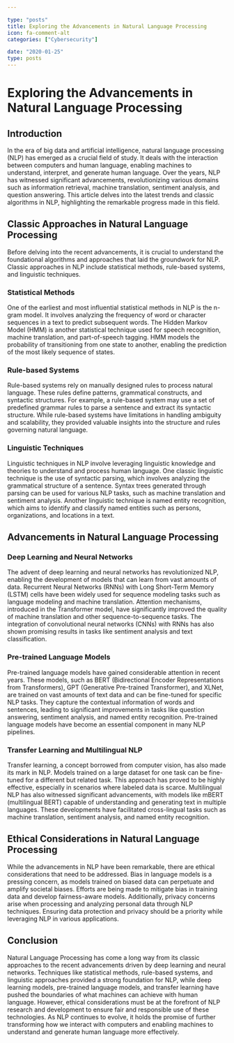 ```yaml
---

type: "posts"
title: Exploring the Advancements in Natural Language Processing
icon: fa-comment-alt
categories: ["Cybersecurity"]

date: "2020-01-25"
type: posts
---
```





# Exploring the Advancements in Natural Language Processing

## Introduction

In the era of big data and artificial intelligence, natural language processing (NLP) has emerged as a crucial field of study. It deals with the interaction between computers and human language, enabling machines to understand, interpret, and generate human language. Over the years, NLP has witnessed significant advancements, revolutionizing various domains such as information retrieval, machine translation, sentiment analysis, and question answering. This article delves into the latest trends and classic algorithms in NLP, highlighting the remarkable progress made in this field.

## Classic Approaches in Natural Language Processing

Before delving into the recent advancements, it is crucial to understand the foundational algorithms and approaches that laid the groundwork for NLP. Classic approaches in NLP include statistical methods, rule-based systems, and linguistic techniques.

### Statistical Methods

One of the earliest and most influential statistical methods in NLP is the n-gram model. It involves analyzing the frequency of word or character sequences in a text to predict subsequent words. The Hidden Markov Model (HMM) is another statistical technique used for speech recognition, machine translation, and part-of-speech tagging. HMM models the probability of transitioning from one state to another, enabling the prediction of the most likely sequence of states.

### Rule-based Systems

Rule-based systems rely on manually designed rules to process natural language. These rules define patterns, grammatical constructs, and syntactic structures. For example, a rule-based system may use a set of predefined grammar rules to parse a sentence and extract its syntactic structure. While rule-based systems have limitations in handling ambiguity and scalability, they provided valuable insights into the structure and rules governing natural language.

### Linguistic Techniques

Linguistic techniques in NLP involve leveraging linguistic knowledge and theories to understand and process human language. One classic linguistic technique is the use of syntactic parsing, which involves analyzing the grammatical structure of a sentence. Syntax trees generated through parsing can be used for various NLP tasks, such as machine translation and sentiment analysis. Another linguistic technique is named entity recognition, which aims to identify and classify named entities such as persons, organizations, and locations in a text.

## Advancements in Natural Language Processing

### Deep Learning and Neural Networks

The advent of deep learning and neural networks has revolutionized NLP, enabling the development of models that can learn from vast amounts of data. Recurrent Neural Networks (RNNs) with Long Short-Term Memory (LSTM) cells have been widely used for sequence modeling tasks such as language modeling and machine translation. Attention mechanisms, introduced in the Transformer model, have significantly improved the quality of machine translation and other sequence-to-sequence tasks. The integration of convolutional neural networks (CNNs) with RNNs has also shown promising results in tasks like sentiment analysis and text classification.

### Pre-trained Language Models

Pre-trained language models have gained considerable attention in recent years. These models, such as BERT (Bidirectional Encoder Representations from Transformers), GPT (Generative Pre-trained Transformer), and XLNet, are trained on vast amounts of text data and can be fine-tuned for specific NLP tasks. They capture the contextual information of words and sentences, leading to significant improvements in tasks like question answering, sentiment analysis, and named entity recognition. Pre-trained language models have become an essential component in many NLP pipelines.

### Transfer Learning and Multilingual NLP

Transfer learning, a concept borrowed from computer vision, has also made its mark in NLP. Models trained on a large dataset for one task can be fine-tuned for a different but related task. This approach has proved to be highly effective, especially in scenarios where labeled data is scarce. Multilingual NLP has also witnessed significant advancements, with models like mBERT (multilingual BERT) capable of understanding and generating text in multiple languages. These developments have facilitated cross-lingual tasks such as machine translation, sentiment analysis, and named entity recognition.

## Ethical Considerations in Natural Language Processing

While the advancements in NLP have been remarkable, there are ethical considerations that need to be addressed. Bias in language models is a pressing concern, as models trained on biased data can perpetuate and amplify societal biases. Efforts are being made to mitigate bias in training data and develop fairness-aware models. Additionally, privacy concerns arise when processing and analyzing personal data through NLP techniques. Ensuring data protection and privacy should be a priority while leveraging NLP in various applications.

## Conclusion

Natural Language Processing has come a long way from its classic approaches to the recent advancements driven by deep learning and neural networks. Techniques like statistical methods, rule-based systems, and linguistic approaches provided a strong foundation for NLP, while deep learning models, pre-trained language models, and transfer learning have pushed the boundaries of what machines can achieve with human language. However, ethical considerations must be at the forefront of NLP research and development to ensure fair and responsible use of these technologies. As NLP continues to evolve, it holds the promise of further transforming how we interact with computers and enabling machines to understand and generate human language more effectively.